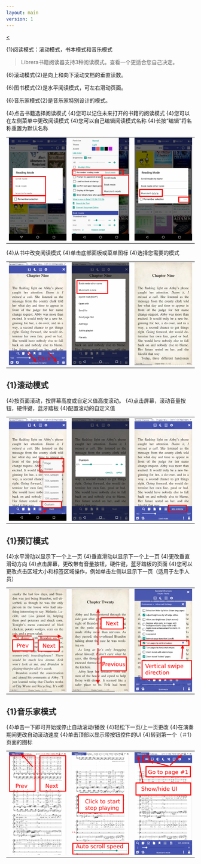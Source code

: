 ```yaml
---
layout: main
version: 1
---
```

[<](/wiki/faq)

{1}阅读模式：滚动模式，书本模式和音乐模式

> Librera书籍阅读器支持3种阅读模式。查看一个更适合您自己决定。

{6}滚动模式{2}是向上和向下滚动文档的垂直读数。

{6}图书模式{2}是水平阅读模式，可左右滑动页面。

{6}音乐家模式{2}是音乐家特别设计的模式。

{4}点击书籍选择阅读模式
{4}您可以记住未来打开的书籍的阅读模式
{4}您可以在左侧菜单中更改阅读模式
{4}您可以自己编辑阅读模式名称
{4}长按“编辑”将名称重置为默认名称

||||
|-|-|-|
|![](1.png)|![](2.png)|![](3.png)|

{4}从书中改变阅读模式
{4}单击底部面板或菜单图标
{4}选择您需要的模式

||||
|-|-|-|
|![](4.png)|![](5.png)|![](6.png)|

## {1}滚动模式

{4}按页面滚动，按屏幕高度或自定义值高度滚动。
{4}点击屏幕，滚动音量按钮，硬件键，蓝牙踏板
{4}配置滚动的自定义值

||||
|-|-|-|
|![](7.png)|![](8.png)|![](9.png)|


## {1}预订模式
{4}水平滑动以显示下一个上一页
{4}垂直滑动以显示下一个上一页
{4}更改垂直滑动方向
{4}点击屏幕，更改带有音量按钮，硬件键，蓝牙踏板的页面
{4}您可以更改点击区域大小和标签区域操作，例如单击左侧以显示下一页（适用于左手人员）

||||
|-|-|-|
|![](10.png)|![](11.png)|![](12.png)|

## {1}音乐家模式
{4}单击一下即可开始或停止自动滚动/播放
{4}轻松下一页/上一页更改
{4}在演奏期间更改自动滚动速度
{4}单击顶部以显示带按钮控件的UI
{4}转到第一个（＃1）页面的图标

||||
|-|-|-|
|![](13.png)|![](14.png)|![](15.png)|

